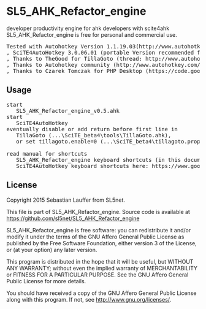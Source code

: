 SL5_AHK_Refactor_engine
=====

developer productivity engine for ahk developers with scite4ahk
SL5_AHK_Refactor_engine is free for personal and commercial use.

<pre>
Tested with Autohotkey Version 1.1.19.03(http://www.autohotkey.com/)
, SciTE4AutoHotkey 3.0.06.01 (portable Version recommended for easier TillaGoto configuration) (http://fincs.ahk4.net/scite4ahk/)
, Thanks to TheGood for TillaGoto (thread: http://www.autohotkey.com/forum/viewtopic.php?t=41575
, Thanks to Autohotkey community (http://www.autohotkey.com/board/)
, Thanks to Czarek Tomczak for PHP Desktop (https://code.google.com/p/phpdesktop/, http://i.imgur.com/4uVvU8n.gif?1)
</pre>


Usage
-----

<pre>
start 
   SL5_AHK_Refactor_engine_v0.5.ahk 
start
   SciTE4AutoHotkey
eventually disable or add return before first line in
   TillaGoto (...\SciTE_beta4\tools\TillaGoto.ahk),
   or set tillagoto.enable=0 (...\SciTE_beta4\tillagoto.properties)
   
read manual for shortcuts 
   SL5_AHK_Refactor_engine keyboard shortcuts (in this document https://github.com/sl5net/SL5_AHK_Refactor_engine/blob/master/documentation.md)
   SciTE4AutoHotkey keyboard shortcuts here: https://www.google.de/#q=SciTE4AutoHotkey+keyboard+shortcuts
</pre>

License
-------
 
Copyright 2015 Sebastian Lauffer from SL5net.

This file is part of SL5_AHK_Refactor_engine. Source code is available at 
https://github.com/sl5net/SL5_AHK_Refactor_engine

SL5_AHK_Refactor_engine is free software: you can redistribute it and/or modify it under the terms of the GNU Affero General Public License as published by the Free Software Foundation, either version 3 of the License, or (at your option) any later version.

This program is distributed in the hope that it will be useful, but WITHOUT ANY WARRANTY; without even the implied warranty of MERCHANTABILITY or FITNESS FOR A PARTICULAR PURPOSE. See the GNU Affero General Public License for more details.

You should have received a copy of the GNU Affero General Public License along with this program. If not, see http://www.gnu.org/licenses/.